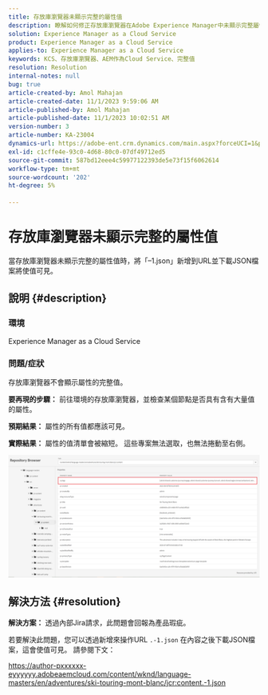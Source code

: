 ```yaml
---
title: 存放庫瀏覽器未顯示完整的屬性值
description: 瞭解如何修正存放庫瀏覽器在Adobe Experience Manager中未顯示完整屬性值的問題。 將「–1.json」新增至URL。
solution: Experience Manager as a Cloud Service
product: Experience Manager as a Cloud Service
applies-to: Experience Manager as a Cloud Service
keywords: KCS、存放庫瀏覽器、AEM作為Cloud Service、完整值
resolution: Resolution
internal-notes: null
bug: true
article-created-by: Amol Mahajan
article-created-date: 11/1/2023 9:59:06 AM
article-published-by: Amol Mahajan
article-published-date: 11/1/2023 10:02:51 AM
version-number: 3
article-number: KA-23004
dynamics-url: https://adobe-ent.crm.dynamics.com/main.aspx?forceUCI=1&pagetype=entityrecord&etn=knowledgearticle&id=a7d66748-9d78-ee11-8179-6045bd0065b6
exl-id: c1cffe4e-93c0-4d68-80c0-07df49712ed5
source-git-commit: 587bd12eee4c59977122393de5e73f15f6062614
workflow-type: tm+mt
source-wordcount: '202'
ht-degree: 5%

---
```


# 存放庫瀏覽器未顯示完整的屬性值


當存放庫瀏覽器未顯示完整的屬性值時，將「–1.json」新增到URL並下載JSON檔案將使值可見。

## 說明 {#description}


### <b>環境</b>

Experience Manager as a Cloud Service



### <b>問題/症狀</b>

存放庫瀏覽器不會顯示屬性的完整值。

<b>要再現的步驟：</b> 前往環境的存放庫瀏覽器，並檢查某個節點是否具有含有大量值的屬性。

<b>預期結果：</b> 屬性的所有值都應該可見。

<b>實際結果：</b> 屬性的值清單會被縮短。 這些專案無法選取，也無法捲動至右側。



![](assets/05df7e78-ff6b-ee11-8df0-6045bd006e5a.png)


## 解決方法 {#resolution}

<b>解決方案：</b>
透過內部Jira請求，此問題會回報為產品瑕疵。

若要解決此問題，您可以透過新增來操作URL `.-1.json` 在內容之後下載JSON檔案，這會使值可見。 請參閱下文：

https://author-pxxxxxx-eyyyyyy.adobeaemcloud.com/content/wknd/language-masters/en/adventures/ski-touring-mont-blanc/jcr:content.-1.json
